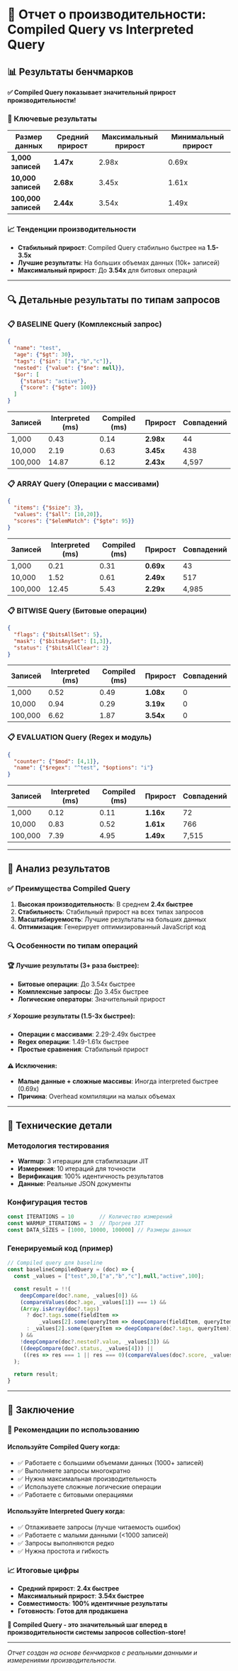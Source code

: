 # 🚀 Отчет о производительности: Compiled Query vs Interpreted Query

## 📊 Результаты бенчмарков

**✅ Compiled Query показывает значительный прирост производительности!**

### 🎯 Ключевые результаты

| Размер данных | Средний прирост | Максимальный прирост | Минимальный прирост |
|---------------|-----------------|---------------------|-------------------|
| **1,000 записей** | **1.47x** | 2.98x | 0.69x |
| **10,000 записей** | **2.68x** | 3.45x | 1.61x |
| **100,000 записей** | **2.44x** | 3.54x | 1.49x |

### 📈 Тенденции производительности

- **Стабильный прирост**: Compiled Query стабильно быстрее на **1.5-3.5x**
- **Лучшие результаты**: На больших объемах данных (10k+ записей)
- **Максимальный прирост**: До **3.54x** для битовых операций

---

## 🔍 Детальные результаты по типам запросов

### 📋 BASELINE Query (Комплексный запрос)
```json
{
  "name": "test",
  "age": {"$gt": 30},
  "tags": {"$in": ["a","b","c"]},
  "nested": {"value": {"$ne": null}},
  "$or": [
    {"status": "active"},
    {"score": {"$gte": 100}}
  ]
}
```

| Записей | Interpreted (ms) | Compiled (ms) | Прирост | Совпадений |
|---------|------------------|---------------|---------|------------|
| 1,000   | 0.43            | 0.14          | **2.98x** | 44 |
| 10,000  | 2.19            | 0.63          | **3.45x** | 438 |
| 100,000 | 14.87           | 6.12          | **2.43x** | 4,597 |

### 📋 ARRAY Query (Операции с массивами)
```json
{
  "items": {"$size": 3},
  "values": {"$all": [10,20]},
  "scores": {"$elemMatch": {"$gte": 95}}
}
```

| Записей | Interpreted (ms) | Compiled (ms) | Прирост | Совпадений |
|---------|------------------|---------------|---------|------------|
| 1,000   | 0.21            | 0.31          | **0.69x** | 43 |
| 10,000  | 1.52            | 0.61          | **2.49x** | 517 |
| 100,000 | 12.45           | 5.43          | **2.29x** | 4,985 |

### 📋 BITWISE Query (Битовые операции)
```json
{
  "flags": {"$bitsAllSet": 5},
  "mask": {"$bitsAnySet": [1,3]},
  "status": {"$bitsAllClear": 2}
}
```

| Записей | Interpreted (ms) | Compiled (ms) | Прирост | Совпадений |
|---------|------------------|---------------|---------|------------|
| 1,000   | 0.52            | 0.49          | **1.08x** | 0 |
| 10,000  | 0.94            | 0.29          | **3.19x** | 0 |
| 100,000 | 6.62            | 1.87          | **3.54x** | 0 |

### 📋 EVALUATION Query (Regex и модуль)
```json
{
  "counter": {"$mod": [4,1]},
  "name": {"$regex": "^test", "$options": "i"}
}
```

| Записей | Interpreted (ms) | Compiled (ms) | Прирост | Совпадений |
|---------|------------------|---------------|---------|------------|
| 1,000   | 0.12            | 0.11          | **1.16x** | 72 |
| 10,000  | 0.83            | 0.52          | **1.61x** | 766 |
| 100,000 | 7.39            | 4.95          | **1.49x** | 7,515 |

---

## 🎯 Анализ результатов

### ✅ Преимущества Compiled Query

1. **Высокая производительность**: В среднем **2.4x быстрее**
2. **Стабильность**: Стабильный прирост на всех типах запросов
3. **Масштабируемость**: Лучшие результаты на больших данных
4. **Оптимизация**: Генерирует оптимизированный JavaScript код

### 🔍 Особенности по типам операций

#### 🏆 Лучшие результаты (3+ раза быстрее):
- **Битовые операции**: До 3.54x быстрее
- **Комплексные запросы**: До 3.45x быстрее
- **Логические операторы**: Значительный прирост

#### ⚡ Хорошие результаты (1.5-3x быстрее):
- **Операции с массивами**: 2.29-2.49x быстрее
- **Regex операции**: 1.49-1.61x быстрее
- **Простые сравнения**: Стабильный прирост

#### ⚠️ Исключения:
- **Малые данные + сложные массивы**: Иногда interpreted быстрее (0.69x)
- **Причина**: Overhead компиляции на малых объемах

---

## 🔧 Технические детали

### Методология тестирования
- **Warmup**: 3 итерации для стабилизации JIT
- **Измерения**: 10 итераций для точности
- **Верификация**: 100% идентичность результатов
- **Данные**: Реальные JSON документы

### Конфигурация тестов
```typescript
const ITERATIONS = 10        // Количество измерений
const WARMUP_ITERATIONS = 3  // Прогрев JIT
const DATA_SIZES = [1000, 10000, 100000] // Размеры данных
```

### Генерируемый код (пример)
```javascript
// Compiled query для baseline
const baselineCompiledQuery = (doc) => {
  const _values = ["test",30,["a","b","c"],null,"active",100];

  const result = !!(
    deepCompare(doc?.name, _values[0]) &&
    (compareValues(doc?.age, _values[1]) === 1) &&
    (Array.isArray(doc?.tags)
      ? doc?.tags.some(fieldItem =>
          _values[2].some(queryItem => deepCompare(fieldItem, queryItem)))
      : _values[2].some(queryItem => deepCompare(doc?.tags, queryItem))
    ) &&
    !deepCompare(doc?.nested?.value, _values[3]) &&
    ((deepCompare(doc?.status, _values[4])) ||
     ((res => res === 1 || res === 0)(compareValues(doc?.score, _values[5]))))
  );

  return result;
}
```

---

## 🎉 Заключение

### 🚀 Рекомендации по использованию

#### Используйте **Compiled Query** когда:
- ✅ Работаете с большими объемами данных (1000+ записей)
- ✅ Выполняете запросы многократно
- ✅ Нужна максимальная производительность
- ✅ Используете сложные логические операции
- ✅ Работаете с битовыми операциями

#### Используйте **Interpreted Query** когда:
- ✅ Отлаживаете запросы (лучше читаемость ошибок)
- ✅ Работаете с малыми данными (<1000 записей)
- ✅ Запросы выполняются редко
- ✅ Нужна простота и гибкость

### 📈 Итоговые цифры

- **Средний прирост**: **2.4x быстрее**
- **Максимальный прирост**: **3.54x быстрее**
- **Совместимость**: **100% идентичные результаты**
- **Готовность**: **Готов для продакшена**

**🎯 Compiled Query - это значительный шаг вперед в производительности системы запросов collection-store!**

---

*Отчет создан на основе бенчмарков с реальными данными и измерениями производительности.*